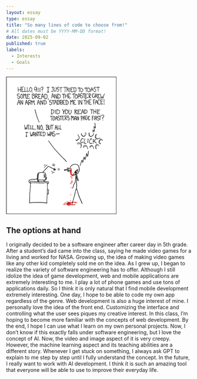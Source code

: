 ```yaml
---
layout: essay
type: essay
title: "So many lines of code to choose from!"
# All dates must be YYYY-MM-DD format!
date: 2025-09-02
published: true
labels:
  - Interests
  - Goals
---
```


<img width="300px" class="rounded float-start pe-4" src="../img/smart-questions/rtfm.png">

## The options at hand

I originally decided to be a software engineer after career day in 5th grade. After a student’s dad came into the class, saying he made video games for a living and worked for NASA. Growing up, the idea of making video games like any other kid completely sold me on the idea. As I grew up, I began to realize the variety of software engineering has to offer. 
Although I still idolize the idea of game development, web and mobile applications are extremely interesting to me. I play a lot of phone games and use tons of applications daily. So I think it is only natural that I find mobile development extremely interesting. One day, I hope to be able to code my own app regardless of the genre.
Web development is also a huge interest of mine. I personally love the idea of the front end. Customizing the interface and controlling what the user sees piques my creative interest. In this class, I’m hoping to become more familiar with the concepts of web development. By the end, I hope I can use what I learn on my own personal projects.
Now, I don’t know if this exactly falls under software engineering, but I love the concept of AI. Now, the video and image aspect of it is very creepy. However, the machine learning aspect and its teaching abilities are a different story. Whenever I get stuck on something, I always ask GPT to explain to me step by step until I fully understand the concept. In the future, I really want to work with AI development. I think it is such an amazing tool that everyone will be able to use to improve their everyday life.
